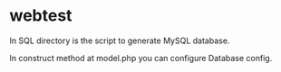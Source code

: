 # webtest

In SQL directory is the script to generate MySQL database.

In construct method at model.php you can configure Database config.

